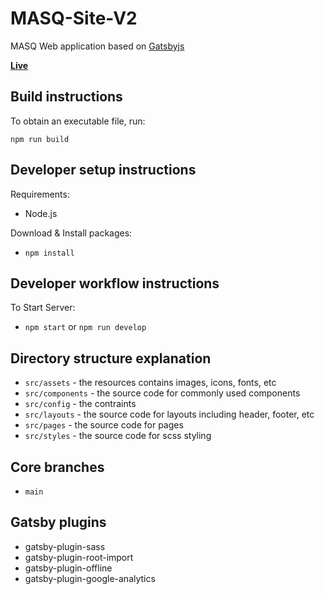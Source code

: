 # MASQ-Site-V2

MASQ Web application based on [Gatsbyjs](https://www.gatsbyjs.com/)

[**Live**](https://masq.ai/)

## Build instructions

To obtain an executable file, run:

`npm run build`

## Developer setup instructions

Requirements:

- Node.js

Download & Install packages:

- `npm install`

## Developer workflow instructions

To Start Server:

- `npm start` or `npm run develop`

## Directory structure explanation

- `src/assets` - the resources contains images, icons, fonts, etc
- `src/components` - the source code for commonly used components
- `src/config` - the contraints
- `src/layouts` - the source code for layouts including header, footer, etc
- `src/pages` - the source code for pages
- `src/styles` - the source code for scss styling

## Core branches

- `main`

## Gatsby plugins

- gatsby-plugin-sass
- gatsby-plugin-root-import
- gatsby-plugin-offline
- gatsby-plugin-google-analytics
